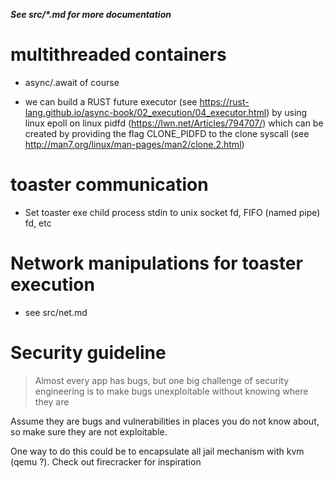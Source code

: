 ***See src/\*.md for more documentation***

# multithreaded containers

- async/.await of course

- we can build a RUST future executor (see https://rust-lang.github.io/async-book/02_execution/04_executor.html) by using linux epoll on linux pidfd (https://lwn.net/Articles/794707/) which can be created by providing the flag CLONE_PIDFD to the clone syscall (see http://man7.org/linux/man-pages/man2/clone.2.html)

# toaster communication

- Set toaster exe child process stdin to unix socket fd, FIFO (named pipe) fd, etc


# Network manipulations for toaster execution

- see src/net.md


# Security guideline

> Almost every app has bugs, but one big challenge of security engineering is to make bugs unexploitable without knowing where they are

Assume they are bugs and vulnerabilities in places you do not know about, so make sure they are not exploitable. 

One way to do this could be to encapsulate all jail mechanism with kvm (qemu ?). Check out firecracker for inspiration